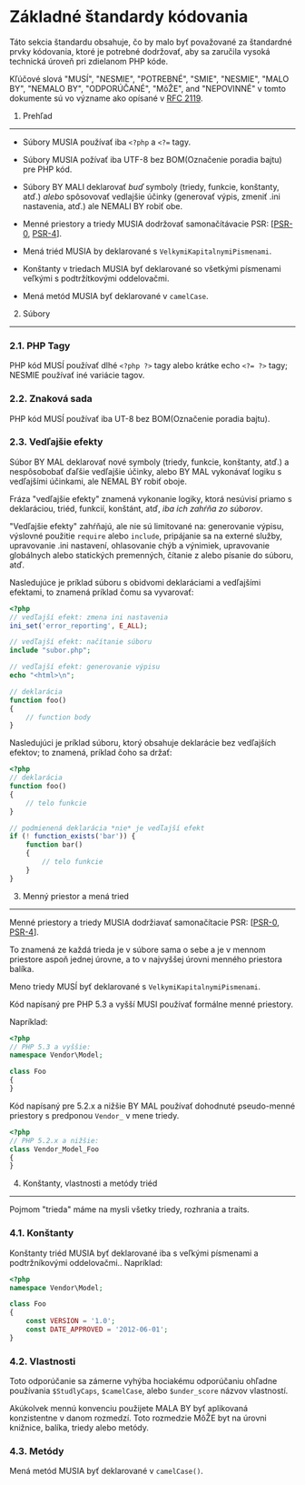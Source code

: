Základné štandardy kódovania
============================

Táto sekcia štandardu obsahuje, čo by malo byť považované za štandardné prvky kódovania,
ktoré je potrebné dodržovať, aby sa zaručila vysoká technická úroveň pri zdielanom PHP kóde.

Kľúčové slová "MUSÍ", "NESMIE", "POTREBNÉ", "SMIE", "NESMIE", "MALO BY",
"NEMALO BY", "ODPORÚČANÉ", "MôŽE", and "NEPOVINNÉ" v tomto dokumente sú vo význame
ako opísané v [RFC 2119].

[RFC 2119]: http://www.ietf.org/rfc/rfc2119.txt
[PSR-0]: https://github.com/php-fig/fig-standards/blob/master/accepted/PSR-0.md
[PSR-4]: https://github.com/php-fig/fig-standards/blob/master/accepted/PSR-4-autoloader.md


1. Prehľad
----------

- Súbory MUSIA používať iba `<?php` a `<?=` tagy.

- Súbory MUSIA požívať iba UTF-8 bez BOM(Označenie poradia bajtu) pre PHP kód.

- Súbory BY MALI deklarovať *buď* symboly (triedy, funkcie, konštanty, atď.)
  *alebo* spôsovovať vedlajšie účinky (generovať výpis, zmeniť .ini nastavenia, atď.)
  ale NEMALI BY robiť obe.

- Menné priestory a triedy MUSIA dodržovať samonačítávacie PSR: [[PSR-0], [PSR-4]].

- Mená triéd MUSIA by deklarované s `VelkymiKapitalnymiPismenami`.

- Konštanty v triedach MUSIA byť deklarované so všetkými písmenami veľkými s podtržítkovými oddelovačmi.

- Mená metód MUSIA byť deklarované v `camelCase`.


2. Súbory
--------

### 2.1. PHP Tagy

PHP kód MUSÍ používať dlhé `<?php ?>` tagy alebo krátke echo `<?= ?>` tagy; 
NESMIE používať iné variácie tagov.

### 2.2. Znaková sada

PHP kód MUSÍ používať iba UT-8 bez BOM(Označenie poradia bajtu).

### 2.3. Vedľajšie efekty

Súbor BY MAL deklarovať nové symboly (triedy, funkcie, konštanty, atď.) 
a nespôsobobať ďaľšie vedľajšie účinky, alebo BY MAL vykonávať logiku s vedľajšími účinkami, 
ale NEMAL BY  robiť oboje.

Fráza "vedľajšie efekty" znamená vykonanie logiky, 
ktorá nesúvisí priamo s deklaráciou, triéd, funkcií, konštánt, atď, *iba ich zahŕňa zo súborov*.


"Vedľajšie efekty" zahŕňajú, ale nie sú limitované na: generovanie výpisu, výslovné 
použitie `require` alebo `include`, pripájanie sa na externé služby, upravovanie .ini nastavení, 
ohlasovanie chýb a výnimiek, upravovanie globálnych alebo statických premenných,
čítanie z alebo písanie do súboru, atď.

Nasledujúce je príklad súboru s obidvomi deklaráciami a vedľajšími efektami, 
to znamená príklad čomu sa vyvarovať:

~~~php
<?php
// vedľajší efekt: zmena ini nastavenia
ini_set('error_reporting', E_ALL);

// vedľajší efekt: načítanie súboru
include "subor.php";

// vedľajší efekt: generovanie výpisu
echo "<html>\n";

// deklarácia
function foo()
{
    // function body
}
~~~

Nasledujúci je príklad súboru, ktorý obsahuje deklarácie bez vedľajších efektov;
to znamená, príklad čoho sa držať:

~~~php
<?php
// deklarácia
function foo()
{
    // telo funkcie
}

// podmienená deklarácia *nie* je vedľajší efekt
if (! function_exists('bar')) {
    function bar()
    {
        // telo funkcie
    }
}
~~~


3. Menný priestor a mená tried 
------------------------------

Menné priestory a triedy MUSIA dodržiavať samonačítacie PSR: [[PSR-0], [PSR-4]].

To znamená ze každá trieda je v súbore sama o sebe a je v mennom priestore 
aspoň jednej úrovne, a to v najvyššej úrovni menného priestora balíka.

Meno triedy MUSÍ byť deklarované s `VelkymiKapitalnymiPismenami`.

Kód napísaný pre PHP 5.3 a vyšší MUSI používať formálne menné priestory.

Napríklad:

~~~php
<?php
// PHP 5.3 a vyššie:
namespace Vendor\Model;

class Foo
{
}
~~~

Kód napísaný pre 5.2.x a nižšie BY MAL používať dohodnuté pseudo-menné priestory
s predponou `Vendor_` v mene triedy.

~~~php
<?php
// PHP 5.2.x a nižšie:
class Vendor_Model_Foo
{
}
~~~

4. Konštanty, vlastnosti a metódy triéd
---------------------------------------

Pojmom "trieda" máme na mysli všetky triedy, rozhrania a traits.

### 4.1. Konštanty

Konštanty triéd MUSIA byť deklarované iba s veľkými písmenami a podtržníkovými oddelovačmi..
Napríklad:

~~~php
<?php
namespace Vendor\Model;

class Foo
{
    const VERSION = '1.0';
    const DATE_APPROVED = '2012-06-01';
}
~~~

### 4.2. Vlastnosti

Toto odporúčanie sa zámerne vyhýba hociakému odporúčaniu ohľadne používania
`$StudlyCaps`, `$camelCase`, alebo `$under_score` názvov vlastností.

Akúkolvek mennú konvenciu použijete MALA BY byť aplikovaná konzistentne 
v danom rozmedzí. Toto rozmedzie MôŽE byt na úrovni knižnice, balíka, triedy alebo metódy.

### 4.3. Metódy

Mená metód MUSIA byť deklarované v `camelCase()`.
